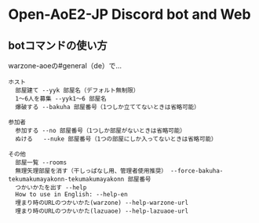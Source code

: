 ﻿# Open-AoE2-JP Discord bot and Web

## botコマンドの使い方
warzone-aoeの#general（de）で…
```
ホスト
  部屋建て --yyk 部屋名（デフォルト無制限）
  1～6人を募集 --yyk1～6 部屋名
  爆破する --bakuha 部屋番号（1つしか立ててないときは省略可能）

参加者
  参加する --no 部屋番号（1つしか部屋がないときは省略可能）
  ぬける   --nuke 部屋番号（1つの部屋にしか入ってないときは省略可能）

その他
  部屋一覧 --rooms
  無理矢理部屋を消す（干しっぱなし用、管理者使用推奨） --force-bakuha-tekumakumayakonn-tekumakumayakonn 部屋番号
  つかいかたを出す --help
  How to use in English: --help-en
  埋まり時のURLのつかいかた(warzone) --help-warzone-url
  埋まり時のURLのつかいかた(lazuaoe) --help-lazuaoe-url
```
